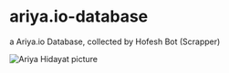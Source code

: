 # ariya.io-database
a Ariya.io Database, collected by Hofesh Bot (Scrapper)

![Ariya Hidayat picture](https://pbs.twimg.com/profile_images/688389064865648640/ruegJvlb.jpg)
